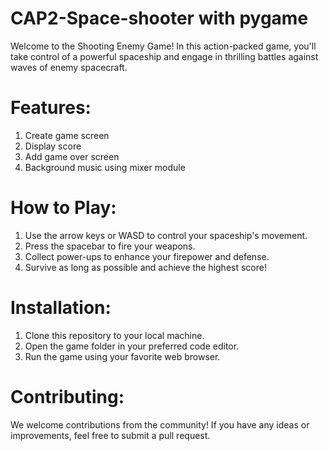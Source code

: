 # CAP2-Space-shooter with pygame
Welcome to the Shooting Enemy Game! In this action-packed game, you'll take control of a powerful spaceship and engage in thrilling battles against waves of enemy spacecraft.

# Features:
1. Create game screen
2. Display score
3. Add game over screen
4. Background music using mixer module

# How to Play:
1. Use the arrow keys or WASD to control your spaceship's movement.
2. Press the spacebar to fire your weapons.
3. Collect power-ups to enhance your firepower and defense.
4. Survive as long as possible and achieve the highest score!

# Installation:
1. Clone this repository to your local machine.
2. Open the game folder in your preferred code editor.
3. Run the game using your favorite web browser.

# Contributing:
We welcome contributions from the community! If you have any ideas or improvements, feel free to submit a pull request.






